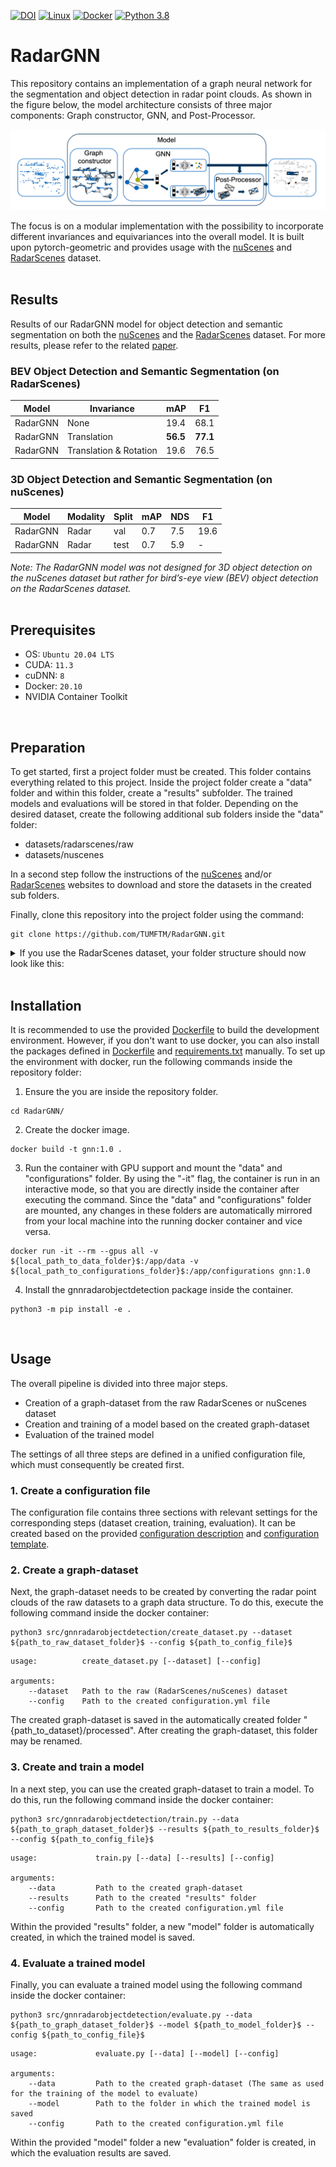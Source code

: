 [![DOI](https://zenodo.org/badge/DOI/10.5281/zenodo.7822037.svg)](https://doi.org/10.5281/zenodo.7822037)
[![Linux](https://img.shields.io/badge/os-linux-blue.svg)](https://www.linux.org/)
[![Docker](https://badgen.net/badge/icon/docker?icon=docker&label)](https://www.docker.com/)
[![Python 3.8](https://img.shields.io/badge/python-3.8-blue.svg)](https://www.python.org/downloads/release/python-380/)

#  RadarGNN
This repository contains an implementation of a graph neural network for the segmentation and object detection in radar point clouds. As shown in the figure below, the model architecture consists of three major components: Graph constructor, GNN, and Post-Processor. 

![Model architecture](docs/Model.png)

The focus is on a modular implementation with the possibility to incorporate different invariances and equivariances into the overall model. It is built upon pytorch-geometric and provides usage with the [nuScenes](https://www.nuscenes.org/) and [RadarScenes](https://radar-scenes.com/) dataset.
<br>
<br>

## Results
Results of our RadarGNN model for object detection and semantic segmentation on both the [nuScenes](https://www.nuscenes.org/) and the [RadarScenes](https://radar-scenes.com/) dataset. For more results, please refer to the related [paper](#citation).

### BEV Object Detection and Semantic Segmentation (on RadarScenes)
| Model    | Invariance             | mAP      | F1       |
|----------|------------------------|----------|----------|
| RadarGNN | None                   | 19.4     | 68.1     |
| RadarGNN | Translation            | **56.5** | **77.1** |
| RadarGNN | Translation & Rotation | 19.6     | 76.5     |


### 3D Object Detection and Semantic Segmentation (on nuScenes)
| Model    | Modality | Split | mAP | NDS | F1   |
|----------|----------|-------|-----|-----|------|
| RadarGNN | Radar    | val   | 0.7 | 7.5 | 19.6 |
| RadarGNN | Radar    | test  | 0.7 | 5.9 | -    |

_Note: The RadarGNN model was not designed for 3D object detection on the nuScenes dataset but rather for bird’s-eye view (BEV) object detection on the RadarScenes dataset._
<br>
<br>

## Prerequisites
- OS: `Ubuntu 20.04 LTS`
- CUDA: `11.3`
- cuDNN: `8`
- Docker: `20.10`
- NVIDIA Container Toolkit
<br>

##  Preparation
To get started, first a project folder must be created. This folder contains everything related to this project. Inside the project folder create a "data" folder and within this folder, create a "results" subfolder. The trained models and evaluations will be stored in that folder. Depending on the desired dataset, create the following additional sub folders inside the "data" folder:
- datasets/radarscenes/raw
- datasets/nuscenes

In a second step follow the instructions of the [nuScenes](https://www.nuscenes.org/) and/or [RadarScenes](https://radar-scenes.com/) websites to download and store the datasets in the created sub folders. 

Finally, clone this repository into the project folder using the command:
```
git clone https://github.com/TUMFTM/RadarGNN.git
```

<details>
<summary>If you use the RadarScenes dataset, your folder structure should now look like this: </summary>

```
.
|  
+---data/  
|   |  
|   +---datasets/  
|   |   |  
|   |   +---radarscenes/  
|   |   |   |
|   |   |   +---raw/                
|   |   |   |   |
|   |   |   |   +---License.md
|   |   |   |   |
|   |   |   |   +---data/        
|   |
|   +---results/  
| 
+---docs/
|
+---configurations/
|   
+---test/
|
+---src/  
|
+---...
```
</details>
<br>

## Installation
It is recommended to use the provided [Dockerfile](Dockerfile) to build the development environment. However, if you don't want to use docker, you can also install the packages defined in [Dockerfile](Dockerfile) and [requirements.txt](requirements.txt) manually. To set up the environment with docker, run the following commands inside the repository folder:

1. Ensure the you are inside the repository folder.
```
cd RadarGNN/
```
2. Create the docker image.
```
docker build -t gnn:1.0 .
```
3. Run the container with GPU support and mount the "data" and "configurations" folder. By using the "-it" flag, the container is run in an interactive mode, so that you are directly inside the container after executing the command. Since the "data" and "configurations" folder are mounted, any changes in these folders are automatically mirrored from your local machine into the running docker container and vice versa. 
```
docker run -it --rm --gpus all -v ${local_path_to_data_folder}$:/app/data -v ${local_path_to_configurations_folder}$:/app/configurations gnn:1.0
```
4. Install the gnnradarobjectdetection package inside the container.
```
python3 -m pip install -e .
```
<br />

##  Usage
The overall pipeline is divided into three major steps. 

- Creation of a graph-dataset from the raw RadarScenes or nuScenes dataset
- Creation and training of a model based on the created graph-dataset
- Evaluation of the trained model

The settings of all three steps are defined in a unified configuration file, which must consequently be created first.
### 1. Create a configuration file 
The configuration file contains three sections with relevant settings for the corresponding steps (dataset creation, training, evaluation). It can be created based on the provided [configuration description](/configurations/configuration_description.yml) and [configuration template](/configurations/configuration_template.yml).
<br />

### 2. Create a graph-dataset
Next, the graph-dataset needs to be created by converting the radar point clouds of the raw datasets to a graph data structure. To do this, execute the following command inside the docker container: 
```
python3 src/gnnradarobjectdetection/create_dataset.py --dataset ${path_to_raw_dataset_folder}$ --config ${path_to_config_file}$
```

```
usage:          create_dataset.py [--dataset] [--config]

arguments:
    --dataset   Path to the raw (RadarScenes/nuScenes) dataset
    --config    Path to the created configuration.yml file
```

The created graph-dataset is saved in the automatically created folder "{path_to_dataset}/processed". After creating the graph-dataset, this folder may be renamed.
<br />

### 3. Create and train a model
In a next step, you can use the created graph-dataset to train a model. To do this, run the following command inside the docker container: 
```
python3 src/gnnradarobjectdetection/train.py --data ${path_to_graph_dataset_folder}$ --results ${path_to_results_folder}$ --config ${path_to_config_file}$
```
```
usage:             train.py [--data] [--results] [--config]

arguments:
    --data         Path to the created graph-dataset
    --results      Path to the created "results" folder
    --config       Path to the created configuration.yml file
```

Within the provided "results" folder, a new "model" folder is automatically created, in which the trained model is saved.
<br />

### 4. Evaluate a trained model 
Finally, you can evaluate a trained model using the following command inside the docker container: 
```
python3 src/gnnradarobjectdetection/evaluate.py --data ${path_to_graph_dataset_folder}$ --model ${path_to_model_folder}$ --config ${path_to_config_file}$ 
```
```
usage:             evaluate.py [--data] [--model] [--config]

arguments:
    --data         Path to the created graph-dataset (The same as used for the training of the model to evaluate)
    --model        Path to the folder in which the trained model is saved
    --config       Path to the created configuration.yml file
```
Within the provided "model" folder a new "evaluation" folder is created, in which the evaluation results are saved.
